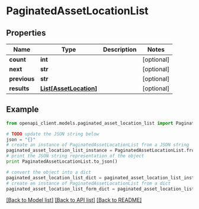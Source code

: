 # PaginatedAssetLocationList


## Properties
Name | Type | Description | Notes
------------ | ------------- | ------------- | -------------
**count** | **int** |  | [optional] 
**next** | **str** |  | [optional] 
**previous** | **str** |  | [optional] 
**results** | [**List[AssetLocation]**](AssetLocation.md) |  | [optional] 

## Example

```python
from openapi_client.models.paginated_asset_location_list import PaginatedAssetLocationList

# TODO update the JSON string below
json = "{}"
# create an instance of PaginatedAssetLocationList from a JSON string
paginated_asset_location_list_instance = PaginatedAssetLocationList.from_json(json)
# print the JSON string representation of the object
print PaginatedAssetLocationList.to_json()

# convert the object into a dict
paginated_asset_location_list_dict = paginated_asset_location_list_instance.to_dict()
# create an instance of PaginatedAssetLocationList from a dict
paginated_asset_location_list_form_dict = paginated_asset_location_list.from_dict(paginated_asset_location_list_dict)
```
[[Back to Model list]](../README.md#documentation-for-models) [[Back to API list]](../README.md#documentation-for-api-endpoints) [[Back to README]](../README.md)


